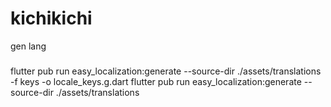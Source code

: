 # kichikichi
gen lang
###
flutter pub run easy_localization:generate --source-dir ./assets/translations -f keys -o locale_keys.g.dart
flutter pub run easy_localization:generate --source-dir ./assets/translations
###
